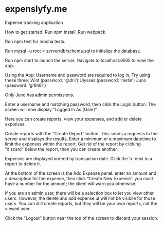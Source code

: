 # expenslyfy.me
Expense tracking application

How to get started:
Run npm install.
Run webpack.

Run npm test for mocha tests.

Run mysql -u root < server/db/schema.sql to initialize the database.

Run npm start to launch the server.
Navigate to localhost:6565 to view the app.

Using the App:
Username and password are required to log in.
Try using these three:
Wint (password: ‘@dril’)
Ulysses (password: ‘metis’)
Juno (password: ‘gr8h8r’)

Only Juno has admin permissions.

Enter a username and matching password, then click the Login button.
The screen will now display “Logged In As [User]”.

Here you can create reports, view your expenses, and add or delete expenses.

Create reports with the “Create Report” button.
This sends a requests to the server and displays the results.
Enter a minimum or a maximum datetime to limit the expenses within the report.
Get rid of the report by clicking “discard” below the report, then you can create another.

Expenses are displayed ordeed by transaction date.
Click the ‘x’ next to a report to delete it.

At the bottom of the screen is the Add Expense panel.
enter an amount and a description for the expense, then click “Create New Expense”.
you must have a number for the amount; the client will warn you otherwise.


If you are an admin user, there will be a selection box to let you view other users.
However, the delete and add expense ui will not be visibile for those users.
You can still create reports, but they will be your own reports, not the viewed user.

Click the “Logout” button near the top of the screen to discard your session.
